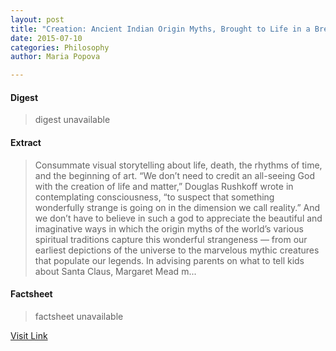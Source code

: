 ```yaml
---
layout: post
title: "Creation: Ancient Indian Origin Myths, Brought to Life in a Breathtaking Illustrated Cosmogony"
date: 2015-07-10
categories: Philosophy
author: Maria Popova

---
```



#### Digest
>digest unavailable

#### Extract
>Consummate visual storytelling about life, death, the rhythms of time, and the beginning of art. &#8220;We don’t need to credit an all-seeing God with the creation of life and matter,&#8221; Douglas Rushkoff wrote in contemplating consciousness, &#8220;to suspect that something wonderfully strange is going on in the dimension we call reality.&#8221; And we don&#8217;t have to believe in such a god to appreciate the beautiful and imaginative ways in which the origin myths of the world&#8217;s various spiritual traditions capture this wonderful strangeness &#8212; from our earliest depictions of the universe to the marvelous mythic creatures that populate our legends. In advising parents on what to tell kids about Santa Claus, Margaret Mead m...

#### Factsheet
>factsheet unavailable

[Visit Link](http://feedproxy.google.com/~r/brainpickings/rss/~3/I02GRAse97E/)


